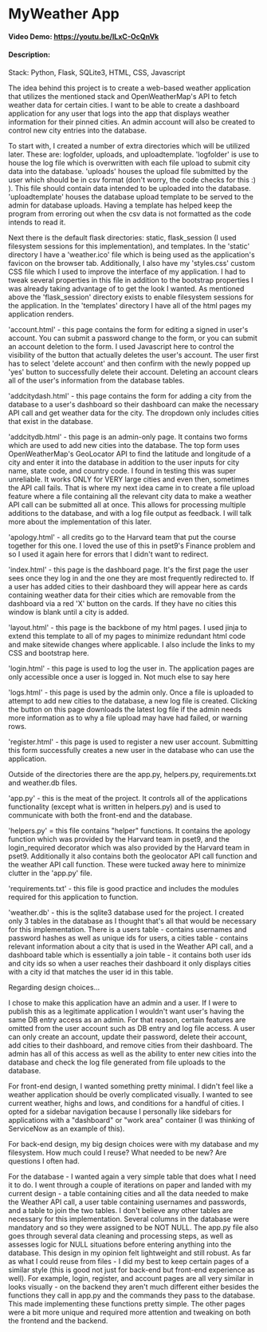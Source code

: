 # MyWeather App
#### Video Demo: <https://youtu.be/lLxC-OcQnVk>
#### Description:

Stack: Python, Flask, SQLite3, HTML, CSS, Javascript

The idea behind this project is to create a web-based weather application that utilizes the mentioned stack and OpenWeatherMap's API to fetch weather data for certain cities. I want to be able to create a dashboard application for any user that logs into the app that displays weather information for their pinned cities. An admin account will also be created to control new city entries into the database.

To start with, I created a number of extra directories which will be utilized later. These are: logfolder, uploads, and uploadtemplate. 'logfolder' is use to house the log file which is overwritten with each file upload to submit city data into the database. 'uploads' houses the upload file submitted by the user which should be in csv format (don't worry, the code checks for this :) ). This file should contain data intended to be uploaded into the database. 'uploadtemplate' houses the database upload template to be served to the admin for database uploads. Having a template has helped keep the program from erroring out when the csv data is not formatted as the code intends to read it.

Next there is the default flask directories: static, flask_session (I used filesystem sessions for this implementation), and templates. In the 'static' directory I have a 'weather.ico' file which is being used as the application's favicon on the browser tab. Additionally, I also have my 'styles.css' custom CSS file which I used to improve the interface of my application. I had to tweak several properties in this file in addition to the bootstrap properties I was already taking advantage of to get the look I wanted. As mentioned above the 'flask_session' directory exists to enable filesystem sessions for the application. In the 'templates' directory I have all of the html pages my application renders.

'account.html' - this page contains the form for editing a signed in user's account. You can submit a password change to the form, or you can submit an account deletion to the form. I used Javascript here to control the visibility of the button that actually deletes the user's account. The user first has to select 'delete account' and then confirm with the newly popped up 'yes' button to successfully delete their account. Deleting an account clears all of the user's information from the database tables.

'addcitydash.html' - this page contains the form for adding a city from the database to a user's dashboard so their dashboard can make the necessary API call and get weather data for the city. The dropdown only includes cities that exist in the database.

'addcitydb.html' - this page is an admin-only page. It contains two forms which are used to add new cities into the database. The top form uses OpenWeatherMap's GeoLocator API to find the latitude and longitude of a city and enter it into the database in addition to the user inputs for city name, state code, and country code. I found in testing this was super unreliable. It works ONLY for VERY large cities and even then, sometimes the API call fails. That is where my next idea came in to create a file upload feature where a file containing all the relevant city data to make a weather API call can be submitted all at once. This allows for processing multiple additions to the database, and with a log file output as feedback. I will talk more about the implementation of this later.

'apology.html' - all credits go to the Harvard team that put the course together for this one. I loved the use of this in pset9's Finance problem and so I used it again here for errors that I didn't want to redirect.

'index.html' - this page is the dashboard page. It's the first page the user sees once they log in and the one they are most frequently redirected to. If a user has added cities to their dashboard they will appear here as cards containing weather data for their cities which are removable from the dashboard via a red 'X' button on the cards. If they have no cities this window is blank until a city is added.

'layout.html' - this page is the backbone of my html pages. I used jinja to extend this template to all of my pages to minimize redundant html code and make sitewide changes where applicable. I also include the links to my CSS and bootstrap here.

'login.html' - this page is used to log the user in. The application pages are only accessible once a user is logged in. Not much else to say here

'logs.html' - this page is used by the admin only. Once a file is uploaded to attempt to add new cities to the database, a new log file is created. Clicking the button on this page downloads the latest log file if the admin needs more information as to why a file upload may have had failed, or warning rows.

'register.html' - this page is used to register a new user account. Submitting this form successfully creates a new user in the database who can use the application.

Outside of the directories there are the app.py, helpers.py, requirements.txt and weather.db files.

'app.py' - this is the meat of the project. It controls all of the applications functionality (except what is written in helpers.py) and is used to communicate with both the front-end and the database.

'helpers.py' = this file contains "helper" functions. It contains the apology function which was provided by the Harvard team in pset9, and the login_required decorator which was also provided by the Harvard team in pset9. Additionally it also contains both the geolocator API call function and the weather API call function. These were tucked away here to minimize clutter in the 'app.py' file.

'requirements.txt' - this file is good practice and includes the modules required for this application to function.

'weather.db' - this is the sqlite3 database used for the project. I created only 3 tables in the database as I thought that's all that would be necessary for this implementation. There is a users table - contains usernames and password hashes as well as unique ids for users, a cities table - contains relevant information about a city that is used in the Weather API call, and a dashboard table which is essentially a join table - it contains both user ids and city ids so when a user reaches their dashboard it only displays cities with a city id that matches the user id in this table.


Regarding design choices...

I chose to make this application have an admin and a user. If I were to publish this as a legitimate application I wouldn't want user's having the same DB entry access as an admin. For that reason, certain features are omitted from the user account such as DB entry and log file access. A user can only create an account, update their password, delete their account, add cities to their dashboard, and remove cities from their dashboard. The admin has all of this access as well as the ability to enter new cities into the database and check the log file generated from file uploads to the database.

For front-end design, I wanted something pretty minimal. I didn't feel like a weather application should be overly complicated visually. I wanted to see current weather, highs and lows, and conditions for a handful of cities. I opted for a sidebar navigation because I personally like sidebars for applications with a "dashboard" or "work area" container (I was thinking of ServiceNow as an example of this).

For back-end design, my big design choices were with my database and my filesystem. How much could I reuse? What needed to be new? Are questions I often had.

For the database - I wanted again a very simple table that does what I need it to do. I went through a couple of iterations on paper and landed with my current design - a table containing cities and all the data needed to make the Weather API call, a user table containing usernames and passwords, and a table to join the two tables. I don't believe any other tables are necessary for this implementation. Several columns in the database were mandatory and so they were assigned to be NOT NULL. The app.py file also goes through several data cleaning and processing steps, as well as assesses logic for NULL situations before entering anything into the database. This design in my opinion felt lightweight and still robust. As far as what I could reuse from files - I did my best to keep certain pages of a similar style (this is good not just for back-end but front-end experience as well). For example, login, register, and account pages are all very similar in looks visually - on the backend they aren't much different either besides the functions they call in app.py and the commands they pass to the database. This made implementing these functions pretty simple. The other pages were a bit more unique and required more attention and tweaking on both the frontend and the backend.
